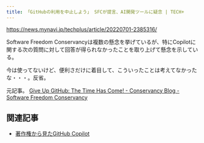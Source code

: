 ```yaml
---
title: 「GitHubの利用を中止しよう」 SFCが提言、AI開発ツールに疑念 | TECH+
---
```


https://news.mynavi.jp/techplus/article/20220701-2385316/

Software Freedom Conservancyは複数の懸念を挙げているが、特にCopilotに関する次の質問に対して回答が得られなかったことを取り上げて懸念を示している。

今は使ってないけど、便利さだけに着目して、こういったことは考えてなかったな・・・。反省。

元記事。
[Give Up GitHub: The Time Has Come! - Conservancy Blog - Software Freedom Conservancy](https://sfconservancy.org/blog/2022/jun/30/give-up-github-launch/)

## 関連記事

- [著作権から見たGitHub Copilot](https://zenn.dev/decl/articles/c0ea057686aad9)
